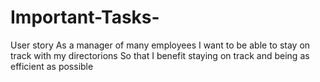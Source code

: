 # Important-Tasks-
User story
As a manager of many employees
I want to be able to stay on track with my directorions
So that I benefit staying on track and being as efficient as possible
